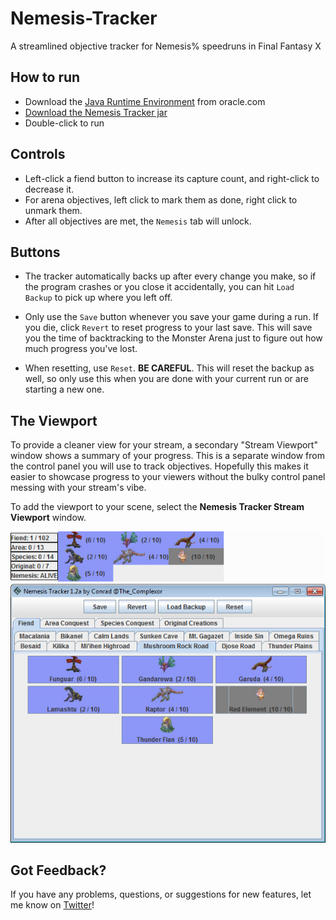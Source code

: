 # Nemesis-Tracker
A streamlined objective tracker for Nemesis% speedruns in Final Fantasy X


## How to run

* Download the [Java Runtime Environment](https://www.java.com/en/download/) from oracle.com
* [Download the Nemesis Tracker jar](https://github.com/cxr00/Nemesis-Tracker/releases)
* Double-click to run

## Controls

* Left-click a fiend button to increase its capture count, and right-click to decrease it.
* For arena objectives, left click to mark them as done, right click to unmark them.
* After all objectives are met, the `Nemesis` tab will unlock.

## Buttons

* The tracker automatically backs up after every change you make, so if the program crashes or you close it accidentally, you can hit `Load Backup` to pick up where you left off.

* Only use the `Save` button whenever you save your game during a run. If you die, click `Revert` to reset progress to your last save. This will save you the time of backtracking to the Monster Arena just to figure out how much progress you've lost.

* When resetting, use `Reset`. **BE CAREFUL**. This will reset the backup as well, so only use this when you are done with your current run or are starting a new one.

## The Viewport

To provide a cleaner view for your stream, a secondary "Stream Viewport" window shows a summary of your progress. This is a separate window from the control panel you will use to track objectives. Hopefully this makes it easier to showcase progress to your viewers without the bulky control panel messing with your stream's vibe.

To add the viewport to your scene, select the **Nemesis Tracker Stream Viewport** window.

![Above: Stream Viewport; Below: Control Panel](example.jpg?raw=true)

## Got Feedback?

If you have any problems, questions, or suggestions for new features, let me know on [Twitter](https://www.twitter.com/complexor00)!
